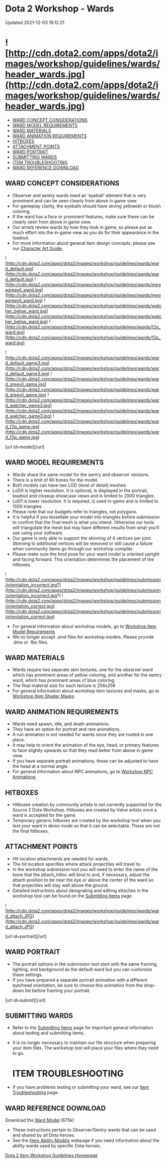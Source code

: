 # Dota 2 Workshop - Wards
Updated 2021-12-03 19.12.21

# ![http://cdn.dota2.com/apps/dota2/images/workshop/guidelines/wards/header_wards.jpg](http://cdn.dota2.com/apps/dota2/images/workshop/guidelines/wards/header_wards.jpg)

* [WARD CONCEPT CONSIDERATIONS](#concept)
* [WARD MODEL REQUIREMENTS](#model)
* [WARD MATERIALS](#materials)
* [WARD ANIMATION REQUIREMENTS](#animation)
* [HITBOXES](#hitboxes)
* [ATTACHMENT POINTS](#attachments)
* [WARD PORTRAIT](#portrait)
* [SUBMITTING WARDS](#submit)
* [ITEM TROUBLESHOOTING](#trouble)
* [WARD REFERENCE DOWNLOAD](#reference)

  
  
[](id=concept)  
  
## WARD CONCEPT CONSIDERATIONS

* Observer and sentry wards need an 'eyeball' element that is very prominent and can be seen clearly from above in game view.
* For gameplay clarity, the eyeballs should have strong yellowish or bluish coloring.
* If the ward has a face or prominent features, make sure these can be clearly seen from above in game view.
* Our artists review wards by how they look in game, so please put as much effort into the in-game view as you do for their appearance in the loadout.
* For more information about general item design concepts, please see our [Character Art Guide.](https://support.steampowered.com/kb/9334-YDXV-8590/dota-2-workshop-character-art-guide)

  
  
![http://cdn.dota2.com/apps/dota2/images/workshop/guidelines/wards/ward_default.jpg](http://cdn.dota2.com/apps/dota2/images/workshop/guidelines/wards/ward_default.jpg)  ![http://cdn.dota2.com/apps/dota2/images/workshop/guidelines/wards/megagreevil_ward.jpg](http://cdn.dota2.com/apps/dota2/images/workshop/guidelines/wards/megagreevil_ward.jpg)  ![http://cdn.dota2.com/apps/dota2/images/workshop/guidelines/wards/watcher_below_ward.jpg](http://cdn.dota2.com/apps/dota2/images/workshop/guidelines/wards/watcher_below_ward.jpg)  ![http://cdn.dota2.com/apps/dota2/images/workshop/guidelines/wards/f2p_ward.jpg](http://cdn.dota2.com/apps/dota2/images/workshop/guidelines/wards/f2p_ward.jpg)  
  
![http://cdn.dota2.com/apps/dota2/images/workshop/guidelines/wards/ward_default_game3.jpg](http://cdn.dota2.com/apps/dota2/images/workshop/guidelines/wards/ward_default_game3.jpg)  ![http://cdn.dota2.com/apps/dota2/images/workshop/guidelines/wards/ward_greevil_game.jpg](http://cdn.dota2.com/apps/dota2/images/workshop/guidelines/wards/ward_greevil_game.jpg)  ![http://cdn.dota2.com/apps/dota2/images/workshop/guidelines/wards/ward_watcher_game3.jpg](http://cdn.dota2.com/apps/dota2/images/workshop/guidelines/wards/ward_watcher_game3.jpg)  ![http://cdn.dota2.com/apps/dota2/images/workshop/guidelines/wards/ward_f2p_game.jpg](http://cdn.dota2.com/apps/dota2/images/workshop/guidelines/wards/ward_f2p_game.jpg)  
  
​​[url id=model][/url]  
  
## WARD MODEL REQUIREMENTS

* Wards share the same model for the sentry and observer versions.
* There is a limit of 60 bones for the model.
* Both models can have two LOD (level of detail) meshes
* LoD0 is higher resolution. It is optional, is displayed in the portrait, loadout and closeup showcase views and is limited to 2000 triangles.
* LoD1 is lower resolution. It is required, is used in-game and is limited to 1500 triangles.
* Please note that our budgets refer to triangles, not polygons.
* It is helpful if you tessellate your model into triangles before submission to confirm that the final mesh is what you intend. Otherwise our tools will triangulate the mesh but may have different results from what you'll see using your software.
* Our game is only able to support the skinning of 4 vertices per joint. Skinning to additional vertices will be removed or will cause a failure when community items go through our workshop compiler.
* Please make sure the bind pose for your ward model is oriented upright and facing forward. This orientation determines the placement of the hitboxes.

  
  
![http://cdn.dota2.com/apps/dota2/images/workshop/guidelines/submission/orientation_incorrect.jpg?](http://cdn.dota2.com/apps/dota2/images/workshop/guidelines/submission/orientation_incorrect.jpg?)  ![http://cdn.dota2.com/apps/dota2/images/workshop/guidelines/submission/orientation_correct.jpg](http://cdn.dota2.com/apps/dota2/images/workshop/guidelines/submission/orientation_correct.jpg)  
  

* For general information about workshop models, go to [Workshop Item Model Requirements](https://support.steampowered.com/kb/9814-QSHK-8085/dota-2-workshop-item-model-requirements)
* We no longer accept .smd files for workshop models. Please provide .dmx or .fbx files.

  
  
[](id=materials)  
  
## WARD MATERIALS

* Wards require two separate skin textures, one for the observer ward which has prominent areas of yellow coloring, and another for the sentry ward, which has prominent areas of blue coloring.
* The final material size for each texture is 256x256
* For general information about workshop item textures and masks, go to [Workshop Item Shader Masks](https://support.steampowered.com/kb/3081-QUXN-6209/dota-2-workshop-item-shader-masks)

  
  
[](id=animation)  
  
## WARD ANIMATION REQUIREMENTS

* Wards need spawn, idle, and death animations.
* They have an option for portrait and rare animations.
* A run animation is not needed for wards since they are rooted in one place.
* It may help to orient the animation of the eye, head, or primary features to face slightly upwards so that they read better from above in game view.
* If you have separate portrait animations, these can be adjusted to have the head at a normal angle.
* For general information about NPC animations, go to [Workshop NPC Animations](https://support.steampowered.com/kb/3634-YOPS-9967/dota-2-workshop-npc-animations).

  
  
[](id=hitboxes)  
  
## HITBOXES

* Hitboxes creation by community artists is not currently supported for the Source 2 Dota Workshop. Hitboxes are created by Valve artists once a ward is accepted for the game.
* Temporary generic hitboxes are created by the workshop tool when you test your ward in demo mode so that it can be selectable. These are not the final hitboxes.

  
  
[](id=attachments)  
  
## ATTACHMENT POINTS

* Hit location attachments are needed for wards.
* The hit location specifies where attack projectiles will travel to.
* In the workshop submission tool you will need to enter the name of the bone that the attach_hitloc will bind to and, if necessary, adjust the attach position to be near the eye or above the center of the ward so that projectiles will stay well above the ground.
* Detailed instructions about designating and editing attaches in the workshop tool can be found on the [Submitting Items](https://help.steampowered.com/en/faqs/view/3E00-D38F-B793-7384) page.

  
  
![http://cdn.dota2.com/apps/dota2/images/workshop/guidelines/wards/ward_attach.JPG](http://cdn.dota2.com/apps/dota2/images/workshop/guidelines/wards/ward_attach.JPG)  
  
​[url id=portrait][/url]  
  
## WARD PORTRAIT

* The portrait options in the submission tool start with the same framing, lighting, and background as the default ward but you can customize these settings.
* If you have prepared a separate portrait animation with a different eye/head orientation, be sure to choose this animation from the drop-down list before framing your portrait.

  
  
​[url id=submit][/url]  
  
## SUBMITTING WARDS 

* Refer to the [Submitting Items](https://help.steampowered.com/en/faqs/view/3E00-D38F-B793-7384) page for important general information about testing and submitting items.
* It is no longer necessary to maintain our file structure when preparing your item files. The workshop tool will place your files where they need to go.

  # [](id=trouble)ITEM TROUBLESHOOTING

* If you have problems testing or submitting your ward, see our [Item Troubleshooting](https://help.steampowered.com/en/faqs/view/5D5F-A5BD-C25B-7205) page.

  
  
[](id=reference)  
  
## WARD REFERENCE DOWNLOAD
Download the [Ward Model](http://media.steampowered.com/apps/dota2/workshop/ward.zip ) (675k)   
  

* These instructions pertain to Observer/Sentry wards that can be used and shared by all Dota heroes.
* See the [Hero Ability Models](http://support.steampowered.com/kb/7823-RUAZ-5739/dota-2-workshop-ability-models-summoned-units) webpage if you need information about the ability wards used by specific Dota heroes.

  
  
[Dota 2 Item Workshop Guidelines Homepage](http://www.dota2.com/workshop/)